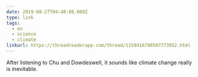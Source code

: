 ```yaml
---
date: 2019-08-27T04:48:08.000Z
type: link
tags:
  - en
  - science
  - climate
linkurl: https://threadreaderapp.com/thread/1159416790507773952.html 
---
```

After listening to Chu and Dowdeswell, it sounds like climate change really is inevitable.
